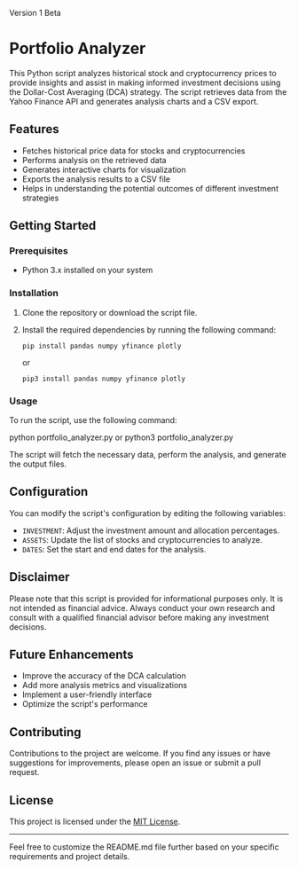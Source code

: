 Version 1 Beta

# Portfolio Analyzer

This Python script analyzes historical stock and cryptocurrency prices to provide insights and assist in making informed investment decisions using the Dollar-Cost Averaging (DCA) strategy. The script retrieves data from the Yahoo Finance API and generates analysis charts and a CSV export.

## Features

- Fetches historical price data for stocks and cryptocurrencies
- Performs analysis on the retrieved data
- Generates interactive charts for visualization
- Exports the analysis results to a CSV file
- Helps in understanding the potential outcomes of different investment strategies

## Getting Started

### Prerequisites

- Python 3.x installed on your system

### Installation

1. Clone the repository or download the script file.

2. Install the required dependencies by running the following command:

   ```
   pip install pandas numpy yfinance plotly
   ```

   or

   ```
   pip3 install pandas numpy yfinance plotly
   ```

### Usage

To run the script, use the following command:

python portfolio_analyzer.py
or
python3 portfolio_analyzer.py


The script will fetch the necessary data, perform the analysis, and generate the output files.

## Configuration

You can modify the script's configuration by editing the following variables:

- `INVESTMENT`: Adjust the investment amount and allocation percentages.
- `ASSETS`: Update the list of stocks and cryptocurrencies to analyze.
- `DATES`: Set the start and end dates for the analysis.

## Disclaimer

Please note that this script is provided for informational purposes only. It is not intended as financial advice. Always conduct your own research and consult with a qualified financial advisor before making any investment decisions.

## Future Enhancements

- Improve the accuracy of the DCA calculation
- Add more analysis metrics and visualizations
- Implement a user-friendly interface
- Optimize the script's performance

## Contributing

Contributions to the project are welcome. If you find any issues or have suggestions for improvements, please open an issue or submit a pull request.

## License

This project is licensed under the [MIT License](LICENSE).

---

Feel free to customize the README.md file further based on your specific requirements and project details.
